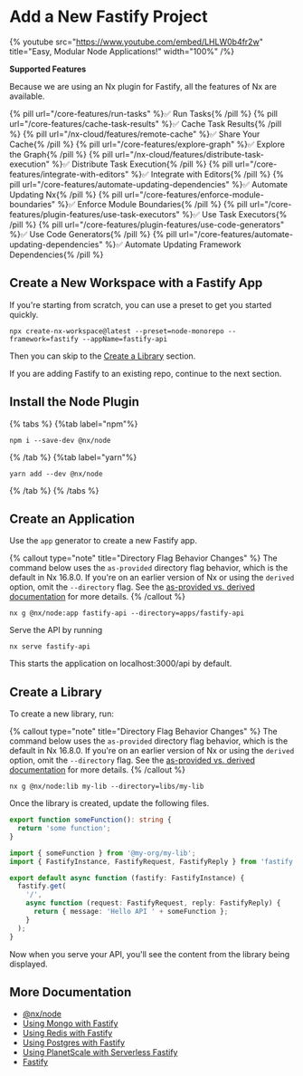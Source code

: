 # Add a New Fastify Project

{% youtube
src="https://www.youtube.com/embed/LHLW0b4fr2w"
title="Easy, Modular Node Applications!"
width="100%" /%}

**Supported Features**

Because we are using an Nx plugin for Fastify, all the features of Nx are available.

{% pill url="/core-features/run-tasks" %}✅ Run Tasks{% /pill %}
{% pill url="/core-features/cache-task-results" %}✅ Cache Task Results{% /pill %}
{% pill url="/nx-cloud/features/remote-cache" %}✅ Share Your Cache{% /pill %}
{% pill url="/core-features/explore-graph" %}✅ Explore the Graph{% /pill %}
{% pill url="/nx-cloud/features/distribute-task-execution" %}✅ Distribute Task Execution{% /pill %}
{% pill url="/core-features/integrate-with-editors" %}✅ Integrate with Editors{% /pill %}
{% pill url="/core-features/automate-updating-dependencies" %}✅ Automate Updating Nx{% /pill %}
{% pill url="/core-features/enforce-module-boundaries" %}✅ Enforce Module Boundaries{% /pill %}
{% pill url="/core-features/plugin-features/use-task-executors" %}✅ Use Task Executors{% /pill %}
{% pill url="/core-features/plugin-features/use-code-generators" %}✅ Use Code Generators{% /pill %}
{% pill url="/core-features/automate-updating-dependencies" %}✅ Automate Updating Framework Dependencies{% /pill %}

## Create a New Workspace with a Fastify App

If you're starting from scratch, you can use a preset to get you started quickly.

```shell
npx create-nx-workspace@latest --preset=node-monorepo --framework=fastify --appName=fastify-api
```

Then you can skip to the [Create a Library](#create-a-library) section.

If you are adding Fastify to an existing repo, continue to the next section.

## Install the Node Plugin

{% tabs %}
{%tab label="npm"%}

```shell
npm i --save-dev @nx/node
```

{% /tab %}
{%tab label="yarn"%}

```shell
yarn add --dev @nx/node
```

{% /tab %}
{% /tabs %}

## Create an Application

Use the `app` generator to create a new Fastify app.

{% callout type="note" title="Directory Flag Behavior Changes" %}
The command below uses the `as-provided` directory flag behavior, which is the default in Nx 16.8.0. If you're on an earlier version of Nx or using the `derived` option, omit the `--directory` flag. See the [as-provided vs. derived documentation](/deprecated/as-provided-vs-derived) for more details.
{% /callout %}

```shell
nx g @nx/node:app fastify-api --directory=apps/fastify-api
```

Serve the API by running

```shell
nx serve fastify-api
```

This starts the application on localhost:3000/api by default.

## Create a Library

To create a new library, run:

{% callout type="note" title="Directory Flag Behavior Changes" %}
The command below uses the `as-provided` directory flag behavior, which is the default in Nx 16.8.0. If you're on an earlier version of Nx or using the `derived` option, omit the `--directory` flag. See the [as-provided vs. derived documentation](/deprecated/as-provided-vs-derived) for more details.
{% /callout %}

```shell
nx g @nx/node:lib my-lib --directory=libs/my-lib
```

Once the library is created, update the following files.

```typescript {% fileName="libs/my-lib/src/lib/my-lib.ts" %}
export function someFunction(): string {
  return 'some function';
}
```

```typescript {% fileName="apps/fastify-app/src/app/routes/root.ts" %}
import { someFunction } from '@my-org/my-lib';
import { FastifyInstance, FastifyRequest, FastifyReply } from 'fastify';

export default async function (fastify: FastifyInstance) {
  fastify.get(
    '/',
    async function (request: FastifyRequest, reply: FastifyReply) {
      return { message: 'Hello API ' + someFunction };
    }
  );
}
```

Now when you serve your API, you'll see the content from the library being displayed.

## More Documentation

- [@nx/node](/nx-api/node)
- [Using Mongo with Fastify](/showcase/example-repos/mongo-fastify)
- [Using Redis with Fastify](/showcase/example-repos/redis-fastify)
- [Using Postgres with Fastify](/showcase/example-repos/postgres-fastify)
- [Using PlanetScale with Serverless Fastify](/showcase/example-repos/serverless-fastify-planetscale)
- [Fastify](https://fastify.dev/)
